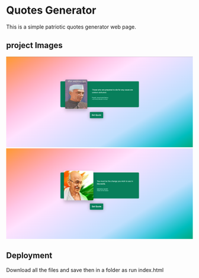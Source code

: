 # Quotes Generator

This is a simple patriotic quotes generator web page.

## project Images

![Screenshot](./Screenshot%202022-11-29%20114546.png)
![Screenshot](./Screenshot%202022-11-29%20114639.png)

## Deployment

Download all the files and save then in a folder as run index.html
